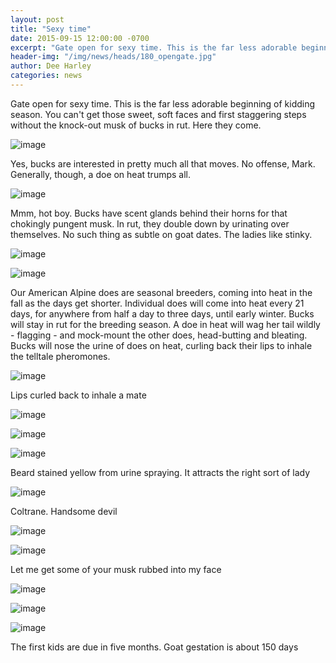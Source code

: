 ```yaml
---
layout: post
title: "Sexy time"
date: 2015-09-15 12:00:00 -0700
excerpt: "Gate open for sexy time. This is the far less adorable beginning of kidding season. You can't get ..."
header-img: "/img/news/heads/180_opengate.jpg"
author: Dee Harley
categories: news
---
```

Gate open for sexy time. This is the far less adorable beginning of
kidding season. You can't get those sweet, soft faces and first
staggering steps without the knock-out musk of bucks in rut. Here they
come.

![image](/img/news/180_confusion.jpg)

Yes, bucks are interested in pretty much all that moves. No offense,
Mark. Generally, though, a doe on heat trumps all.

![image](/img/news/180_groupsniff.jpg)

Mmm, hot boy. Bucks have scent glands behind their horns for that
chokingly pungent musk. In rut, they double down by urinating over
themselves. No such thing as subtle on goat dates. The ladies like
stinky.

![image](/img/news/180_girlsniffs.jpg)

![image](/img/news/180_sniffsair.jpg)

Our American Alpine does are seasonal breeders, coming into heat in
the fall as the days get shorter. Individual does will come into heat
every 21 days, for anywhere from half a day to three days, until early
winter. Bucks will stay in rut for the breeding season. A doe in heat
will wag her tail wildly - flagging - and mock-mount the other does,
head-butting and bleating. Bucks will nose the urine of does on heat,
curling back their lips to inhale the telltale pheromones.

![image](/img/news/180_billysniffs.jpg)

Lips curled back to inhale a mate

![image](/img/news/180_girlsniffsboy.jpg)

![image](/img/news/180_wetbeard.jpg)

![image](/img/news/180_yellowbeard.jpg)

Beard stained yellow from urine spraying. It attracts the right sort
of lady

![image](/img/news/180_coltrane.jpg)

Coltrane. Handsome devil

![image](/img/news/180_coltranegirlfriend.jpg)

![image](/img/news/180_brunogirlfriend.jpg)

Let me get some of your musk rubbed into my face

![image](/img/news/180_billychases.jpg)

![image](/img/news/180_brunoleg.jpg)

![image](/img/news/180_coltraneleg.jpg)

The first kids are due in five months. Goat gestation is about 150
days

